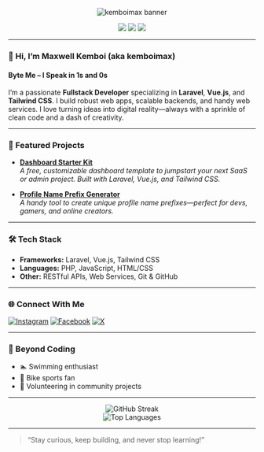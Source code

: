 <!-- Banner -->
<p align="center">
  <img src="https://capsule-render.vercel.app/api?type=waving&color=0:00c3ff,100:ffff1c&height=180&section=header&text=Kibet Kemboi&fontSize=48&fontAlignY=40&desc=Byte%20Me%20%E2%80%93%20I%20Speak%20in%201s%20and%200s&descSize=24&descAlign=62" alt="kemboimax banner"/>
</p>

<p align="center">
  <img src="https://img.shields.io/badge/Laravel-E34F26?style=flat-square&logo=laravel&logoColor=white"/>
  <img src="https://img.shields.io/badge/Vue.js-42b883?style=flat-square&logo=vue.js&logoColor=white"/>
  <img src="https://img.shields.io/badge/TailwindCSS-38bdf8?style=flat-square&logo=tailwind-css&logoColor=white"/>
</p>

---

### 👋 Hi, I’m Maxwell Kemboi (aka kemboimax)

#### Byte Me – I Speak in 1s and 0s

I’m a passionate **Fullstack Developer** specializing in **Laravel**, **Vue.js**, and **Tailwind CSS**. I build robust web apps, scalable backends, and handy web services. I love turning ideas into digital reality—always with a sprinkle of clean code and a dash of creativity.

---

### 🚀 Featured Projects

- [**Dashboard Starter Kit**](#)  
  _A free, customizable dashboard template to jumpstart your next SaaS or admin project. Built with Laravel, Vue.js, and Tailwind CSS._

- [**Profile Name Prefix Generator**](#)  
  _A handy tool to create unique profile name prefixes—perfect for devs, gamers, and online creators._

---

### 🛠️ Tech Stack

- **Frameworks:** Laravel, Vue.js, Tailwind CSS
- **Languages:** PHP, JavaScript, HTML/CSS
- **Other:** RESTful APIs, Web Services, Git & GitHub

---

### 🌐 Connect With Me

[![Instagram](https://img.shields.io/badge/Instagram-%23E4405F.svg?style=social&logo=instagram)](https://instagram.com/maxwell.kemboi.3)
[![Facebook](https://img.shields.io/badge/Facebook-%231877F2.svg?style=social&logo=facebook)](https://facebook.com/maxwell.kemboi.3)
[![X](https://img.shields.io/badge/X-%231DA1F2.svg?style=social&logo=twitter)](https://x.com/max_kemboi)

---

### 🌱 Beyond Coding

- 🏊 Swimming enthusiast
- 👟 Bike sports fan
- 🤝 Volunteering in community projects

---

<p align="center">
  <img src="https://github-readme-streak-stats.herokuapp.com/?user=kemboimax&theme=react" alt="GitHub Streak"/>
  <br/>
  <img src="https://github-readme-stats.vercel.app/api/top-langs/?username=kemboimax&layout=compact&theme=react" alt="Top Languages"/>
</p>

---

> “Stay curious, keep building, and never stop learning!” 
